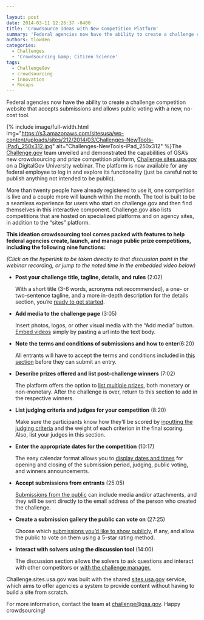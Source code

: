 ```yaml
---

layout: post
date: 2014-03-11 12:26:37 -0400
title: 'Crowdsource Ideas with New Competition Platform'
summary: 'Federal agencies now have the ability to create a challenge competition website that accepts submissions and allows public voting with a new, no-cost tool. The Challenge.gov team unveiled and demonstrated the capabilities of GSA&rsquo;s new crowdsourcing and prize competition platform, Challenge.sites.usa.gov&nbsp;on a DigitalGov University webinar.&nbsp;The platform is now available for any federal'
authors: tlowden
categories:
  - Challenges
  - 'Crowdsourcing &amp; Citizen Science'
tags:
  - ChallengeGov
  - crowdsourcing
  - innovation
  - Recaps
---
```


<p dir="ltr">
  Federal agencies now have the ability to create a challenge competition website that accepts submissions and allows public voting with a new, no-cost tool.
</p>


{% include image/full-width.html img="https://s3.amazonaws.com/sitesusa/wp-content/uploads/sites/212/2014/03/Challenges-NewTools-iPad\_250x312.jpg" alt="Challenges-NewTools-iPad\_250x312" %}The <a href="https://challenge.gov/" target="_blank">Challenge.gov</a> team unveiled and demonstrated the capabilities of GSA’s new crowdsourcing and prize competition platform, <a href="http://challenge.sites.usa.gov/" target="_blank">Challenge.sites.usa.gov</a> on a DigitalGov University webinar. The platform is now available for any federal employee to log in and explore its functionality (just be careful not to publish anything not intended to be public).

More than twenty people have already registered to use it, one competition is live and a couple more will launch within the month. The tool is built to be a seamless experience for users who start on challenge.gov and then find themselves in this interactive component. Challenge.gov also lists competitions that are hosted on specialized platforms and on agency sites, in addition to the &#8220;sites&#8221; platform.

**This ideation crowdsourcing tool comes packed with features to help federal agencies create, launch, and manage public prize competitions, including the following nine functions:**

_(Click on the hyperlink to be taken directly to that discussion point in the webinar recording, or jump to the noted time in the embedded video below)_

  * **Post your challenge title, tagline, details, and rules** (2:02)
  
    With a short title (3-6 words, acronyms not recommended), a one- or two-sentence tagline, and a more in-depth description for the details section, you’re [ready to get started](http://www.youtube.com/watch?v=Yw58jVvppAw&feature=youtu.be&t=2m2s).
  * **Add media to the challenge page** (3:05)
  
    Insert photos, logos, or other visual media with the “Add media” button. [Embed videos](http://www.youtube.com/watch?v=Yw58jVvppAw&feature=youtu.be&t=3m5s) simply by pasting a url into the text body.
  * **Note the terms and conditions of submissions and how to enter**(6:20)
  
    All entrants will have to accept the terms and conditions included in [this section](http://www.youtube.com/watch?v=Yw58jVvppAw&feature=youtu.be&t=6m20s) before they can submit an entry.
  * **Describe prizes offered and list post-challenge winners** (7:02)
  
    The platform offers the option to [list multiple prizes](http://www.youtube.com/watch?v=Yw58jVvppAw&feature=youtu.be&t=7m2s), both monetary or non-monetary. After the challenge is over, return to this section to add in the respective winners.
  * **List judging criteria and judges for your competition** (8:20)
  
    Make sure the participants know how they’ll be scored by [inputting the judging criteria](http://www.youtube.com/watch?v=Yw58jVvppAw&feature=youtu.be&t=8m20s) and the weight of each criterion in the final scoring. Also, list your judges in this section.
  * **Enter the appropriate dates for the competition** (10:17)
  
    The easy calendar format allows you to [display dates and times](http://www.youtube.com/watch?v=Yw58jVvppAw&feature=youtu.be&t=10m17s) for opening and closing of the submission period, judging, public voting, and winners announcements.
  * **Accept submissions from entrants** (25:05)
  
    [Submissions from the public](http://www.youtube.com/watch?v=Yw58jVvppAw&feature=youtu.be&t=25m5s) can include media and/or attachments, and they will be sent directly to the email address of the person who created the challenge.
  * **Create a submission gallery the public can vote on** (27:25)
  
    Choose which [submissions you&#8217;d like to show publicly](http://www.youtube.com/watch?v=Yw58jVvppAw&feature=youtu.be&t=27m25s), if any, and allow the public to vote on them using a 5-star rating method.
  * **Interact with solvers using the discussion tool** (14:00)
  
    The discussion section allows the solvers to ask questions and interact with other competitors or [with the challenge manager.](http://www.youtube.com/watch?v=Yw58jVvppAw&feature=youtu.be&t=14m)

Challenge.sites.usa.gov was built with the shared <a href="https://sites.usa.gov/" target="_blank">sites.usa.gov</a> service, which aims to offer agencies a system to provide content without having to build a site from scratch.

For more information, contact the team at <challenge@gsa.gov>. Happy crowdsourcing!